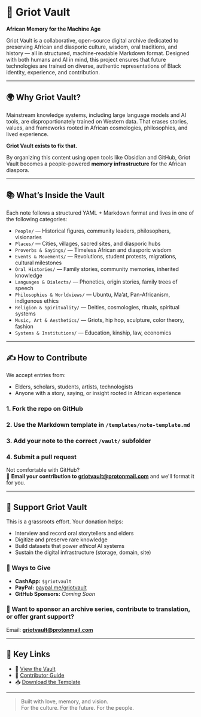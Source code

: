 # 🧠 Griot Vault

**African Memory for the Machine Age**

Griot Vault is a collaborative, open-source digital archive dedicated to preserving African and diasporic culture, wisdom, oral traditions, and history — all in structured, machine-readable Markdown format. Designed with both humans and AI in mind, this project ensures that future technologies are trained on diverse, authentic representations of Black identity, experience, and contribution.

---

## 🌍 Why Griot Vault?

Mainstream knowledge systems, including large language models and AI tools, are disproportionately trained on Western data. That erases stories, values, and frameworks rooted in African cosmologies, philosophies, and lived experience.

**Griot Vault exists to fix that.**

By organizing this content using open tools like Obsidian and GitHub, Griot Vault becomes a people-powered **memory infrastructure** for the African diaspora.

---

## 📚 What’s Inside the Vault

Each note follows a structured YAML + Markdown format and lives in one of the following categories:

- `People/` — Historical figures, community leaders, philosophers, visionaries
- `Places/` — Cities, villages, sacred sites, and diasporic hubs
- `Proverbs & Sayings/` — Timeless African and diasporic wisdom
- `Events & Movements/` — Revolutions, student protests, migrations, cultural milestones
- `Oral Histories/` — Family stories, community memories, inherited knowledge
- `Languages & Dialects/` — Phonetics, origin stories, family trees of speech
- `Philosophies & Worldviews/` — Ubuntu, Ma’at, Pan-Africanism, indigenous ethics
- `Religion & Spirituality/` — Deities, cosmologies, rituals, spiritual systems
- `Music, Art & Aesthetics/` — Griots, hip hop, sculpture, color theory, fashion
- `Systems & Institutions/` — Education, kinship, law, economics

---

## ✍️ How to Contribute

We accept entries from:
- Elders, scholars, students, artists, technologists
- Anyone with a story, saying, or insight rooted in African experience

### 1. Fork the repo on GitHub  
### 2. Use the Markdown template in `/templates/note-template.md`  
### 3. Add your note to the correct `/vault/` subfolder  
### 4. Submit a pull request  

Not comfortable with GitHub?  
📩 **Email your contribution to griotvault@protonmail.com** and we'll format it for you.

---

## 💸 Support Griot Vault

This is a grassroots effort. Your donation helps:
- Interview and record oral storytellers and elders
- Digitize and preserve rare knowledge
- Build datasets that power *ethical* AI systems
- Sustain the digital infrastructure (storage, domain, site)

### 🧾 Ways to Give

- **CashApp:** `$griotvault`
- **PayPal:** [paypal.me/griotvault](https://paypal.me/griotvault)
- **GitHub Sponsors:** _Coming Soon_

### 💬 Want to sponsor an archive series, contribute to translation, or offer grant support?
Email: **griotvault@protonmail.com**

---

## 🔗 Key Links

- 📂 [View the Vault](https://github.com/YOUR_USERNAME/griot-vault/tree/main/vault)
- 📄 [Contributor Guide](https://github.com/YOUR_USERNAME/griot-vault/blob/main/CONTRIBUTING.md)
- 📥 [Download the Template](https://github.com/YOUR_USERNAME/griot-vault/blob/main/templates/note-template.md)

---

> Built with love, memory, and vision.  
> For the culture. For the future. For the people.
